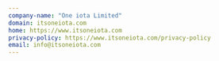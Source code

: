 ```yaml
---
company-name: "One iota Limited"
domain: itsoneiota.com
home: https://www.itsoneiota.com
privacy-policy: https://www.itsoneiota.com/privacy-policy
email: info@itsoneiota.com
---
```




